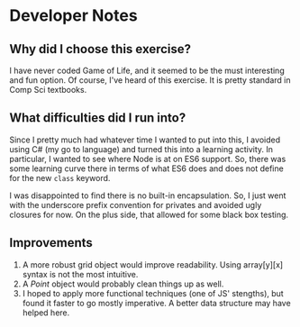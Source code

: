 # Developer Notes

## Why did I choose this exercise?
I have never coded Game of Life, and it seemed to be the must interesting
and fun option.  Of course, I've heard of this exercise.  It is pretty standard
in Comp Sci textbooks.

## What difficulties did I run into?
Since I pretty much had whatever time I wanted to put into this, I avoided using
C# (my go to language) and turned this into a learning activity.  In particular,
I wanted to see where Node is at on ES6 support. So, there was some learning
curve there in terms of what ES6 does and does not define for the new `class`
keyword.  

I was disappointed to find there is no built-in encapsulation.  So, I just went
with the underscore prefix convention for privates and avoided ugly closures for
now.  On the plus side, that allowed for some black box testing.

## Improvements
1. A more robust grid object would improve readability.  Using array[y][x] syntax
is not the most intuitive.
2. A *Point* object would probably clean things up as well.
2. I hoped to apply more functional techniques (one of JS' stengths), but found
it faster to go mostly imperative. A better data structure may have helped here.
